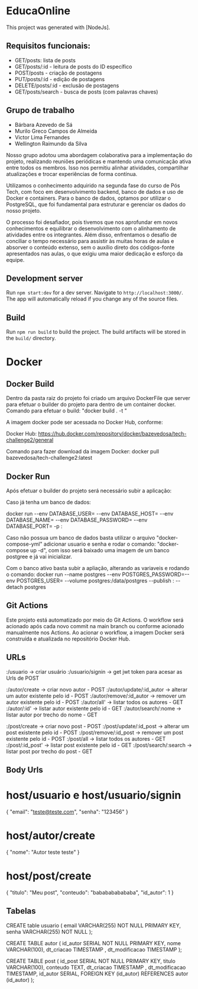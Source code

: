# EducaOnline

This project was generated with [NodeJs]. 


## Requisitos funcionais:

* GET/posts: lista de posts
* GET/posts/:id - leitura de posts do ID específico
* POST/posts - criação de postagens
* PUT/posts/:id - edição de postagens
* DELETE/posts/:id - exclusão de postagens
* GET/posts/search - busca de posts  (com palavras chaves)

## Grupo de trabalho
* Bárbara Azevedo de Sá
* Murilo Greco Campos de Almeida
* Victor Lima Fernandes
* Wellington Raimundo da Silva

Nosso grupo adotou uma abordagem colaborativa para a implementação do projeto, realizando reuniões periódicas e mantendo uma comunicação ativa entre todos os membros. Isso nos permitiu alinhar atividades, compartilhar atualizações e trocar experiências de forma contínua.

Utilizamos o conhecimento adquirido na segunda fase do curso de Pós Tech, com foco em desenvolvimento backend, banco de dados e uso de Docker e containers. Para o banco de dados, optamos por utilizar o PostgreSQL, que foi fundamental para estruturar e gerenciar os dados do nosso projeto.

O processo foi desafiador, pois tivemos que nos aprofundar em novos conhecimentos e equilibrar o desenvolvimento com o alinhamento de atividades entre os integrantes. Além disso, enfrentamos o desafio de conciliar o tempo necessário para assistir às muitas horas de aulas e absorver o conteúdo extenso, sem o auxílio direto dos códigos-fonte apresentados nas aulas, o que exigiu uma maior dedicação e esforço da equipe.

    

## Development server

Run `npm start:dev` for a dev server. Navigate to `http://localhost:3000/`. The app will automatically reload if you change any of the source files.

## Build

Run `npm run build` to build the project. The build artifacts will be stored in the `build/` directory.

# Docker

## Docker Build

Dentro da pasta raiz do projeto foi criado um arquivo DockerFile que server para efetuar o builder do projeto para dentro de um container docker.
Comando para efetuar o build: "docker build . -t <nome-app>"

A imagem docker pode ser acessada no Docker Hub, conforme:

Docker Hub: https://hub.docker.com/repository/docker/bazevedosa/tech-challenge2/general

Comando para fazer download da imagem Docker: docker pull bazevedosa/tech-challenge2:latest

## Docker Run

Após efetuar o builder do projeto será necessário subir a aplicação:

Caso já tenha um banco de dados:

docker run --env DATABASE_USER=<user> --env DATABASE_HOST=<host> --env DATABASE_NAME=<name> --env DATABASE_PASSWORD=<password> --env DATABASE_PORT=<port> -p <external-port>:<internal-port> <nome-app>

Caso não possua um banco de dados basta utilizar o arquivo "docker-compose-yml" adicionar usuario e senha e rodar o comando: "docker-compose up -d", com isso será baixado uma imagem de um banco postgree e já vai inicializar.

Com o banco ativo basta subir a apliação, alterando as variaveis e rodando o comando:
docker run --name postgres --env POSTGRES_PASSWORD=<password>--env POSTGRES_USER=<username> --volume postgres:/data/postgres --publish <port>:<port> --detach postgres

## Git Actions

Este projeto está automatizado por meio do Git Actions. O workflow será acionado após cada novo commit na main branch ou conforme acionado manualmente nos Actions. 
Ao acionar o workflow, a imagem Docker será construída e atualizada no repositório Docker Hub. 


## URLs
<host>:<port>/usuario                -> criar usuário
<host>:<port>/usuario/signin         -> get jwt token para acesar as Urls de POST

<host>:<port>/autor/create           -> criar novo autor - POST
<host>:<port>/autor/update/:id_autor -> alterar um autor existente pelo id - POST
<host>:<port>/autor/remove/:id_autor -> remover um autor existente pelo id - POST
<host>:<port>/autor/all'             -> listar todos os autores - GET
<host>:<port>/autor/:id'             -> listar autor existente pelo id - GET
<host>:<port>/autor/search/:nome     -> listar autor por trecho do nome - GET

<host>:<port>/post/create            -> criar novo post - POST
<host>:<port>/post/update/:id_post   -> alterar um post existente pelo id - POST
<host>:<port>/post/remove/:id_post   -> remover um post existente pelo id - POST
<host>:<port>/post/all               -> listar todos os autores - GET
<host>:<port>/post/:id_post'         -> listar post existente pelo id - GET
<host>:<port>/post/search/:search    -> listar post por trecho do post  - GET

## Body Urls

# host/usuario e host/usuario/signin
{
    "email": "teste@teste.com",
    "senha": "123456"
}

# host/autor/create
{
    "nome": "Autor teste teste"
}

# host/post/create
{
    "titulo": "Meu post",
    "conteudo": "bababababababa",
    "id_autor": 1
}

## Tabelas

CREATE table usuario (
email VARCHAR(255) NOT NULL PRIMARY KEY,
senha VARCHAR(255) NOT NULL
);

CREATE TABLE autor (
id_autor SERIAL NOT NULL PRIMARY KEY,
nome VARCHAR(100),
dt_criacao TIMESTAMP ,
dt_modificacao TIMESTAMP
);

CREATE TABLE post (
id_post SERIAL NOT NULL PRIMARY KEY,
titulo VARCHAR(100),
conteudo TEXT,
dt_criacao TIMESTAMP ,
dt_modificacao TIMESTAMP,
id_autor SERIAL,
FOREIGN KEY (id_autor) REFERENCES autor (id_autor)
);

